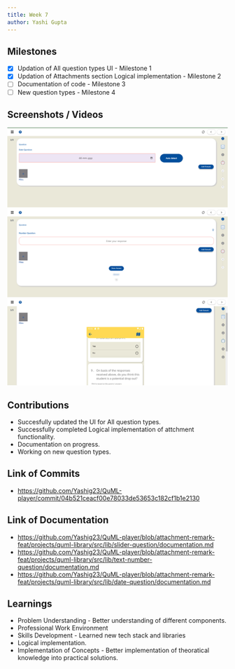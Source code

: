```yaml
---
title: Week 7
author: Yashi Gupta
---
```


## Milestones
- [x] Updation of All question types UI - Milestone 1
- [x] Updation of Attachments section Logical implementation - Milestone 2
- [ ] Documentation of code - Milestone 3
- [ ] New question types - Milestone 4

## Screenshots / Videos 
![New UI](<../../../../../images/Screenshot 2023-08-19 210111.png>)
![New UI](<../../../../../images/Screenshot 2023-08-19 210121.png>)
![Attachments](<../../../../../images/Screenshot 2023-08-19 210146.png>)

## Contributions
- Succesfully updated the UI for All question types.
- Successfully completed Logical implementation of attchment functionality.
- Documentation on progress.
- Working on new question types. 

## Link of Commits
- https://github.com/Yashig23/QuML-player/commit/04b521ceacf00e78033de53653c182cf1b1e2130

## Link of Documentation
- https://github.com/Yashig23/QuML-player/blob/attachment-remark-feat/projects/quml-library/src/lib/slider-question/documentation.md
- https://github.com/Yashig23/QuML-player/blob/attachment-remark-feat/projects/quml-library/src/lib/text-number-question/documentation.md
- https://github.com/Yashig23/QuML-player/blob/attachment-remark-feat/projects/quml-library/src/lib/date-question/documentation.md

## Learnings
- Problem Understanding - Better understanding of different components.
- Professional Work Environment 
- Skills Development - Learned new tech stack and libraries
- Logical implementation. 
- Implementation of Concepts - Better implementation of theoratical knowledge into practical     solutions.

